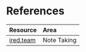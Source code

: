 # References

| Resource | Area |
| :--- | :--- |
| [ired.team](https://www.ired.team) | Note Taking |

